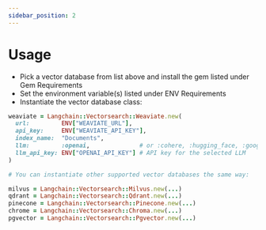 ```yaml
---
sidebar_position: 2
---
```


# Usage

- Pick a vector database from list above and install the gem listed under Gem Requirements
- Set the environment variable(s) listed under ENV Requirements
- Instantiate the vector database class:

```ruby
weaviate = Langchain::Vectorsearch::Weaviate.new(
  url:         ENV["WEAVIATE_URL"],
  api_key:     ENV["WEAVIATE_API_KEY"],
  index_name:  "Documents",
  llm:         :openai,              # or :cohere, :hugging_face, :google_palm, or :replicate
  llm_api_key: ENV["OPENAI_API_KEY"] # API key for the selected LLM
)

# You can instantiate other supported vector databases the same way:

milvus = Langchain::Vectorsearch::Milvus.new(...)
qdrant = Langchain::Vectorsearch::Qdrant.new(...)
pinecone = Langchain::Vectorsearch::Pinecone.new(...)
chrome = Langchain::Vectorsearch::Chroma.new(...)
pgvector = Langchain::Vectorsearch::Pgvector.new(...)
```
